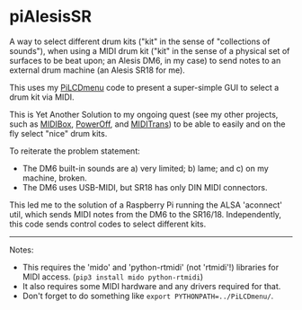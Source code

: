 # piAlesisSR
A way to select different drum kits ("kit" in the sense of "collections of sounds"), when using a MIDI drum kit ("kit" in the sense of a physical set of surfaces to be beat upon; an Alesis DM6, in my case) to send notes to an external drum machine (an Alesis SR18 for me).

This uses my [PiLCDmenu](https://github.com/RobCranfill/PiLCDmenu) code to present a super-simple GUI to select a drum kit via MIDI.

This is Yet Another Solution to my ongoing quest (see my other projects, such as [MIDIBox](https://github.com/RobCranfill/midiBox), [PowerOff](https://github.com/RobCranfill/poweroff), and [MIDITrans](https://github.com/RobCranfill/miditrans)) to be able to easily and on the fly select "nice" drum kits.

To reiterate the problem statement:
 * The DM6 built-in sounds are a) very limited; b) lame; and c) on my machine, broken.
 * The DM6 uses USB-MIDI, but SR18 has only DIN MIDI connectors.

This led me to the solution of a Raspberry Pi running the ALSA 'aconnect' util, which sends MIDI notes from the DM6 to the SR16/18. Independently, this code sends control codes to select different kits.

----
Notes:
 * This requires the 'mido' and 'python-rtmidi' (not 'rtmidi'!) libraries for MIDI access. (`pip3 install mido python-rtmidi`)
 * It also requires some MIDI hardware and any drivers required for that.
 * Don't forget to do something like
  ``export PYTHONPATH=../PiLCDmenu/``.
